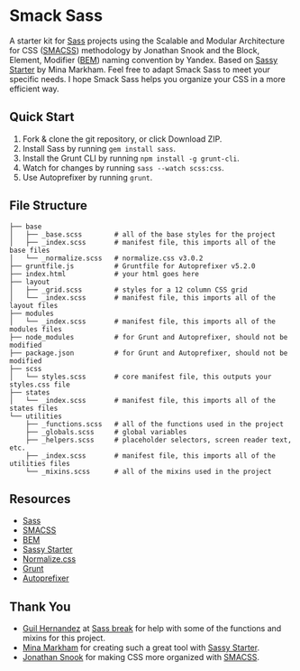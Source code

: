 # Smack Sass
A starter kit for [Sass](http://sass-lang.com) projects using the Scalable and Modular Architecture for CSS ([SMACSS](smacss.com)) methodology by Jonathan Snook and the Block, Element, Modifier ([BEM](https://en.bem.info/method/definitions)) naming convention by Yandex. Based on [Sassy Starter](https://github.com/minamarkham/sassy-starter) by Mina Markham. Feel free to adapt Smack Sass to meet your specific needs. I hope Smack Sass helps you organize your CSS in a more efficient way.

## Quick Start
1. Fork & clone the git repository, or click Download ZIP.
2. Install Sass by running ```gem install sass```.
3. Install the Grunt CLI by running ```npm install -g grunt-cli```.
3. Watch for changes by running ```sass --watch scss:css```.
4. Use Autoprefixer by running ```grunt```.

## File Structure
```
├── base
│   ├── _base.scss        # all of the base styles for the project
│   ├── _index.scss       # manifest file, this imports all of the base files
│   └── _normalize.scss   # normalize.css v3.0.2
├── gruntfile.js          # Gruntfile for Autoprefixer v5.2.0
├── index.html            # your html goes here
├── layout
│   ├── _grid.scss        # styles for a 12 column CSS grid
│   └── _index.scss       # manifest file, this imports all of the layout files
├── modules
│   └── _index.scss       # manifest file, this imports all of the modules files
├── node_modules          # for Grunt and Autoprefixer, should not be modified
├── package.json          # for Grunt and Autoprefixer, should not be modified
├── scss
│   └── styles.scss       # core manifest file, this outputs your styles.css file
├── states
│   └── _index.scss       # manifest file, this imports all of the states files
└── utilities
    ├── _functions.scss   # all of the functions used in the project
    ├── _globals.scss     # global variables
    ├── _helpers.scss     # placeholder selectors, screen reader text, etc.
    ├── _index.scss       # manifest file, this imports all of the utilities files
    └── _mixins.scss      # all of the mixins used in the project
```
## Resources
* [Sass](http://sass-lang.com/)
* [SMACSS](https://smacss.com/)
* [BEM](https://en.bem.info/method/definitions)
* [Sassy Starter](https://github.com/minamarkham/sassy-starter)
* [Normalize.css](http://necolas.github.io/normalize.css/)
* [Grunt](http://gruntjs.com/)
* [Autoprefixer](https://github.com/postcss/autoprefixer)

## Thank You
* [Guil Hernandez](https://twitter.com/guilh) at [Sass break](http://sassbreak.com/about/) for help with some of the functions and mixins for this project.
* [Mina Markham](https://twitter.com/MinaMarkham) for creating such a great tool with [Sassy Starter](https://github.com/minamarkham/sassy-starter).
* [Jonathan Snook](https://twitter.com/snookca) for making CSS more organized with [SMACSS](https://smacss.com/).
